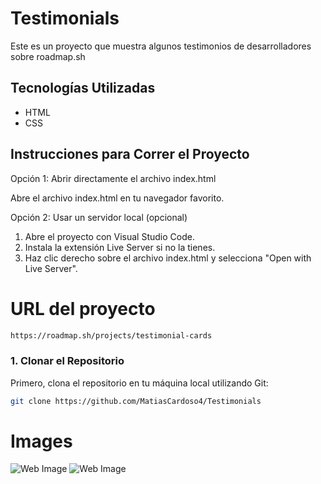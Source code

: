 # Testimonials

Este es un proyecto que muestra algunos testimonios de desarrolladores sobre roadmap.sh

## Tecnologías Utilizadas

- HTML
- CSS

## Instrucciones para Correr el Proyecto

Opción 1: Abrir directamente el archivo index.html

Abre el archivo index.html en tu navegador favorito.

Opción 2: Usar un servidor local (opcional)

1. Abre el proyecto con Visual Studio Code.
2. Instala la extensión Live Server si no la tienes.
3. Haz clic derecho sobre el archivo index.html y selecciona "Open with Live Server".

# URL del proyecto

```bash
https://roadmap.sh/projects/testimonial-cards
```

### 1. Clonar el Repositorio

Primero, clona el repositorio en tu máquina local utilizando Git:

```bash
git clone https://github.com/MatiasCardoso4/Testimonials
```
# Images 

![Web Image]('./project-images/Captura.PNG)
![Web Image]('./project-images/Captura-2.PNG)